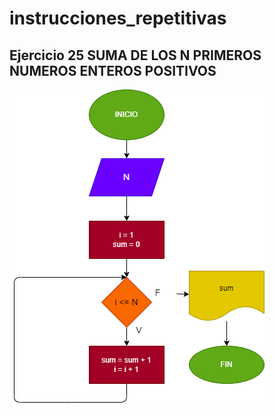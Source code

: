 # instrucciones_repetitivas
## Ejercicio 25 SUMA DE LOS N PRIMEROS NUMEROS ENTEROS POSITIVOS

![Diagrama de flujo](diagrama.png "Diagrama de flujo")
